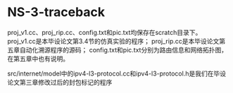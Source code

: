 # NS-3-traceback

proj_v1.cc、proj_rip.cc、config.txt和pic.txt均保存在scratch目录下。
proj_v1.cc是本毕设论文第3.4节的仿真实验的程序；
proj_rip.cc是本毕设论文第五章自动化溯源程序的源码；
config.txt和pic.txt分别为路由信息和网络拓扑图，在第五章中也有说明。



src/internet/model中的ipv4-l3-protocol.cc和ipv4-l3-protocol.h是我们在毕设论文第三章修改过后的封包标记的程序
